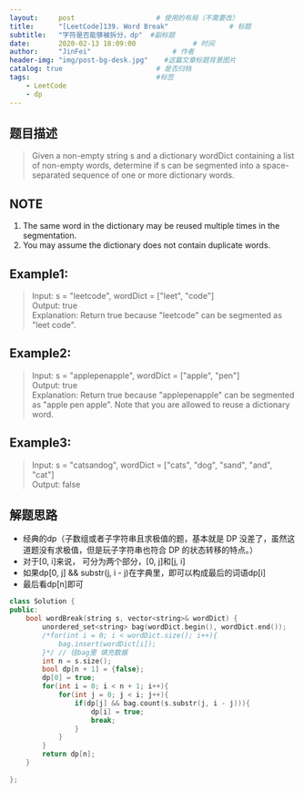 ```yaml
---
layout:     post                    # 使用的布局（不需要改） 
title:      "[LeetCode]139. Word Break"               # 标题  
subtitle:   "字符是否能够被拆分，dp"  #副标题 
date:       2020-02-13 18:09:00              # 时间 
author:     "JinFei"                    # 作者 
header-img: "img/post-bg-desk.jpg"    #这篇文章标题背景图片 
catalog: true                       # 是否归档 
tags:                               #标签     
    - LeetCode 
    - dp
---
```


## 题目描述
> Given a non-empty string s and a dictionary wordDict containing a list of non-empty words, determine if s can be segmented into a space-separated sequence of one or more dictionary words.

## NOTE
1. The same word in the dictionary may be reused multiple times in the segmentation.
2. You may assume the dictionary does not contain duplicate words.

## Example1:
 
> Input: s = "leetcode", wordDict = ["leet", "code"] <br>
Output: true <br>
Explanation: Return true because "leetcode" can be segmented as "leet code".

## Example2:
 
> Input: s = "applepenapple", wordDict = ["apple", "pen"] <br>
Output: true <br>
Explanation: Return true because "applepenapple" can be segmented as "apple pen apple".
             Note that you are allowed to reuse a dictionary word.

## Example3:
 
> Input: s = "catsandog", wordDict = ["cats", "dog", "sand", "and", "cat"] <br>
Output: false

## 解题思路
- 经典的dp（子数组或者子字符串且求极值的题，基本就是 DP 没差了，虽然这道题没有求极值，但是玩子字符串也符合 DP 的状态转移的特点。）
- 对于[0, i]来说， 可分为两个部分，[0, j]和[j, i]
- 如果dp[0, j] && substr(j, i - j)在字典里，即可以构成最后的词语dp[i]
- 最后看dp[n]即可

```C++
class Solution {
public:
    bool wordBreak(string s, vector<string>& wordDict) {
        unordered_set<string> bag(wordDict.begin(), wordDict.end());    // 还可以这样初始化
        /*for(int i = 0; i < wordDict.size(); i++){
            bag.insert(wordDict[i]);
        }*/ // 往bag里 填充数据
        int n = s.size();
        bool dp[n + 1] = {false};
        dp[0] = true;
        for(int i = 0; i < n + 1; i++){
            for(int j = 0; j < i; j++){
                if(dp[j] && bag.count(s.substr(j, i - j))){
                    dp[i] = true;
                    break;
                }
            }
        }
        return dp[n];
    }
                                          
};
```
